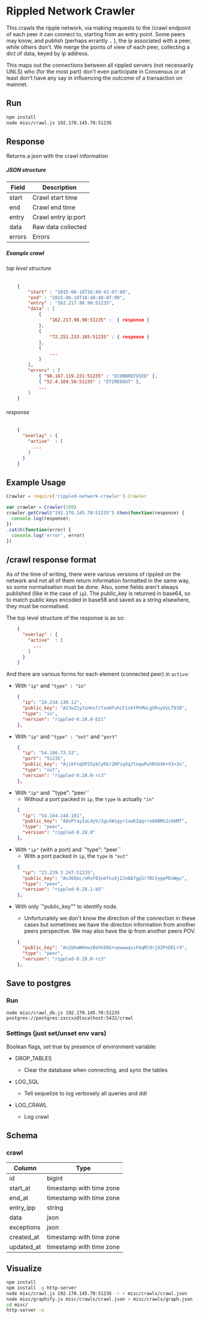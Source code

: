 # Rippled Network Crawler

This crawls the ripple network,
via making requests to the /crawl endpoint of each peer it can connect to, 
starting from an entry point. Some peers may know, and publish (perhaps errantly
.. ), the ip associated with a peer, while others don't. We merge the points of
view of each peer, collecting a dict of data, keyed by ip address.

This maps out the connections between all rippled servers (not necessarily UNLS)
who (for the most part) don't even participate in Consensus or at least don't 
have any say in influencing the outcome of a transaction on mainnet. 

## Run

``` bash
npm install 
node misc/crawl.js 192.170.145.70:51235
```

## Response

Returns a json with the crawl information

##### JSON structure

|   Field    |    Description           |
|------------|--------------------------|
| start      | Crawl start time         |
| end        | Crawl end time           |
| entry      | Crawl entry ip:port      |
| data       | Raw data collected       |
| errors     | Errors                   |

##### Example crawl

###### top level structure

```json
    {
        "start" : "2015-06-18T16:48:42-07:00",
        "end" : "2015-06-18T16:48:48-07:00",
        "entry" : "162.217.98.90:51235",
        "data" : [
            {   
                "162.217.98.90:51235" :  { response }
            },
            {
                "72.251.233.165:51235" : { response }
            },
            {
                ...
            }
        ],
        "errors" : [
            { "98.167.119.231:51235" : "ECONNREFUSED" },
            { "52.4.169.56:51235" : "ETIMEDOUT" },
            ...
        ]
    }
```

###### response

```json
    {
      "overlay" : {
        "active"  : [
          ...
        ]
      }
    }
```


## Example Usage

``` javascript
Crawler = require('rippled-network-crawler').Crawler

var crawler = Crawler(100)
crawler.getCrawl("192.170.145.70:51235").then(function(response) {
  console.log(response);
})
.catch(function(error) {
  console.log('error', error)
})
```

## /crawl response format

As of the time of writing, there were various versions of rippled on the network
and not all of them return information formatted in the same way, so some
normalisation must be done. Also, some fields aren't always published (like in
the case of `ip`). The public_key is returned in base64, so to match public keys
encoded in base58 and saved as a string elsewhere, they must be normalised.

The top level structure of the response is as so:

```json
    {
      "overlay" : {
        "active"  : [
          ...
        ]
      }
    }
```

And there are various forms for each element (connected peer) in `active`:

* With `"ip"` and `"type" : "in"`
```json
    {
      "ip": "24.234.130.12",
      "public_key": "A2JwZ1y3iHno7/faxWfuhLF1skYPhMeLgURxyUzLT93B",
      "type": "in",
      "version": "rippled-0.28.0-b21"
    },
```

* With `"ip"` and `"type" : "out"` and `"port"`
```json
    {
      "ip": "54.186.73.52",
      "port": "51235",
      "public_key": "AjikFnq0P2XybCyREr2KPiqXqJteqwPwVRVbVK+93+3o",
      "type": "out",
      "version": "rippled-0.28.0-rc3"
    },
```

* With `"ip"` and `"type": "peer``
  * Without a port packed in `ip`, the `type` is actually `"in"`
```json
    {
      "ip": "54.164.144.101",
      "public_key": "A8vPtayIaLdyV/2gLkWigyr1vwK2qqrre8ABRh2sXmMT",
      "type": "peer",
      "version": "rippled-0.28.0"
    },
```

* With `"ip"` (with a port)  and `"type": "peer``
  * With a port packed in `ip`, the `type` is  `"out"`
```json
    {
      "ip": "23.239.3.247:51235",
      "public_key": "An366bc/eRsF01nmfnz6j2JnBA7gpSr7BCVygePEoWgs",
      "type": "peer",
      "version": "rippled-0.28.1-b5"
    },
```

* With only `"public_key"" to identify node.

  * Unfortunately we don't know the direction of the connection in these cases
    but sometimes we have the direction information from another peers
    perspective. We may also have the ip from another peers POV.
```json
    {
      "public_key": "An2mhwWHnwzBehh88G+vpwwwqviFAqMl9rjU2PnDELr9",
      "type": "peer",
      "version": "rippled-0.28.0-rc3"
    },
```

## Save to postgres

### Run

`node misc/crawl_db.js 192.170.145.70:51235 postgres://postgres:zxccxz@localhost:5432/crawl`

### Settings (just set/unset env vars)

Boolean flags, set true by presence of environment variable:

* DROP_TABLES
  * Clear the database when connecting, and sync the tables

* LOG_SQL
  * Tell sequelize to log verbosely all queries and ddl

* LOG_CRAWL
  * Log crawl

## Schema

### crawl

|   Column   |           Type           |
|------------|--------------------------|
| id         | bigint                   |
| start_at   | timestamp with time zone |
| end_at     | timestamp with time zone |
| entry_ipp  | string                   |
| data       | json                     |
| exceptions | json                     |
| created_at | timestamp with time zone |
| updated_at | timestamp with time zone |

## Visualize

``` bash
npm install 
npm install -g http-server
node misc/crawl.js 192.170.145.70:51235 -r > misc/crawls/crawl.json
node misc/graphify.js misc/crawls/crawl.json > misc/crawls/graph.json
cd misc/
http-server -o
```
